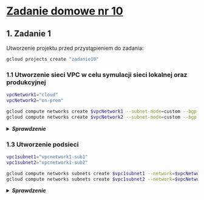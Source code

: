 # [Zadanie domowe nr 10](https://szkolachmury.pl/google-cloud-platform-droga-architekta/tydzien-10-cloud-hybrid-connectivity/zadanie-domowe-nr-10/)

## 1. Zadanie 1
Utworzenie projektu przed przystąpieniem do zadania:
```bash
gcloud projects create "zadanie10"
```

### 1.1 Utworzenie sieci VPC w celu symulacji sieci lokalnej oraz produkcyjnej
```bash
vpcNetwork1="cloud"
vpcNetwork2="on-prem"

gcloud compute networks create $vpcNetwork1 --subnet-mode=custom --bgp-routing-mode=global
gcloud compute networks create $vpcNetwork2 --subnet-mode=custom --bgp-routing-mode=global
```

<details>
  <summary><b><i>Sprawdzenie</i></b></summary>

```bash
bartosz@cloudshell:~ (zadanie10)$ gcloud compute networks list
NAME     SUBNET_MODE  BGP_ROUTING_MODE  IPV4_RANGE  GATEWAY_IPV4
cloud    CUSTOM       GLOBAL
on-prem  CUSTOM       GLOBAL
```
</details>

### 1.3 Utworzenie podsieci
```bash
vpc1subnet1="vpcnetwork1-sub1"
vpc1subnet2="vpcnetwork1-sub2"

gcloud compute networks subnets create $vpc1subnet1 --network=$vpcNetwork1 --region=$vpcRegion --range=10.1.0.0/16
gcloud compute networks subnets create $vpc1subnet2 --network=$vpcNetwork2 --region=$vpcRegion --range=10.2.0.0/16
```

<details>
  <summary><b><i>Sprawdzenie</i></b></summary>

```bash
bartosz@cloudshell:~ (zad10-268721)$ gcloud compute networks subnets list
NAME              REGION                   NETWORK  RANGE
vpcnetwork1-sub1  europe-west1             cloud    10.1.0.0/16
vpcnetwork1-sub2  europe-west1             on-prem  10.2.0.0/16
```
</details>
